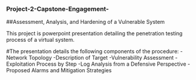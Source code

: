 ### Project-2-Capstone-Engagement-

##Assessment, Analysis,  and Hardening of a Vulnerable System

This project is powerpoint presentation detailing the penetration testing process of a virtual system.

#The presentation details the following components of the procedure:
-Network Topology
-Description of Target
-Vulnerability Assessment
-Exploitation Process by Step
-Log Analysis from a Defensive Perspective
-Proposed Alarms and Mitigation Strategies

